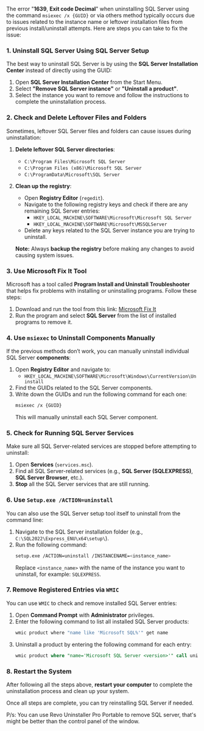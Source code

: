 The error "**1639**, **Exit code Decimal**" when uninstalling SQL Server using the command `msiexec /x {GUID}` or via others method typically occurs due to issues related to the instance name or leftover installation files from previous install/uninstall attempts. Here are steps you can take to fix the issue:

### 1. Uninstall SQL Server Using SQL Server Setup
The best way to uninstall SQL Server is by using the **SQL Server Installation Center** instead of directly using the GUID:
1. Open **SQL Server Installation Center** from the Start Menu.
2. Select **"Remove SQL Server instance"** or **"Uninstall a product"**.
3. Select the instance you want to remove and follow the instructions to complete the uninstallation process.

### 2. Check and Delete Leftover Files and Folders
Sometimes, leftover SQL Server files and folders can cause issues during uninstallation:
1. **Delete leftover SQL Server directories**:
   - `C:\Program Files\Microsoft SQL Server`
   - `C:\Program Files (x86)\Microsoft SQL Server`
   - `C:\ProgramData\Microsoft\SQL Server`
2. **Clean up the registry**:
   - Open **Registry Editor** (`regedit`).
   - Navigate to the following registry keys and check if there are any remaining SQL Server entries:
     - `HKEY_LOCAL_MACHINE\SOFTWARE\Microsoft\Microsoft SQL Server`
     - `HKEY_LOCAL_MACHINE\SOFTWARE\Microsoft\MSSQLServer`
   - Delete any keys related to the SQL Server instance you are trying to uninstall.
   
   **Note:** Always **backup the registry** before making any changes to avoid causing system issues.

### 3. Use **Microsoft Fix It Tool**
Microsoft has a tool called **Program Install and Uninstall Troubleshooter** that helps fix problems with installing or uninstalling programs. Follow these steps:
1. Download and run the tool from this link: [Microsoft Fix It](https://support.microsoft.com/en-us/topic/fix-problems-that-block-programs-from-being-installed-or-removed-85a7e888-29a4-41a5-a6d9-6b8b3b6e803c)
2. Run the program and select **SQL Server** from the list of installed programs to remove it.

### 4. Use `msiexec` to Uninstall Components Manually
If the previous methods don’t work, you can manually uninstall individual SQL Server **components**:
1. Open **Registry Editor** and navigate to:
   - `HKEY_LOCAL_MACHINE\SOFTWARE\Microsoft\Windows\CurrentVersion\Uninstall`
2. Find the GUIDs related to the SQL Server components.
3. Write down the GUIDs and run the following command for each one:
   ```bash
   msiexec /x {GUID}
   ```
   This will manually uninstall each SQL Server component.

### 5. Check for Running SQL Server Services
Make sure all SQL Server-related services are stopped before attempting to uninstall:
1. Open **Services** (`services.msc`).
2. Find all SQL Server-related services (e.g., **SQL Server (SQLEXPRESS)**, **SQL Server Browser**, etc.).
3. **Stop** all the SQL Server services that are still running.

### 6. Use `Setup.exe /ACTION=uninstall`
You can also use the SQL Server setup tool itself to uninstall from the command line:
1. Navigate to the SQL Server installation folder (e.g., `C:\SQL2022\Express_ENU\x64\setup\`).
2. Run the following command:
   ```bash
   setup.exe /ACTION=uninstall /INSTANCENAME=<instance_name>
   ```
   Replace `<instance_name>` with the name of the instance you want to uninstall, for example: `SQLEXPRESS`.

### 7. Remove Registered Entries via `WMIC`
You can use `WMIC` to check and remove installed SQL Server entries:
1. Open **Command Prompt** with **Administrator** privileges.
2. Enter the following command to list all installed SQL Server products:
   ```C#
   wmic product where "name like 'Microsoft SQL%'" get name
   ```
3. Uninstall a product by entering the following command for each entry:
   ```sql
   wmic product where "name='Microsoft SQL Server <version>'" call uninstall
   ```

### 8. Restart the System
After following all the steps above, **restart your computer** to complete the uninstallation process and clean up your system.

Once all steps are complete, you can try reinstalling SQL Server if needed.

P/s: You can use Revo Uninstaller Pro Portable to remove SQL server, that's might be better than the control panel of the window.
